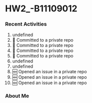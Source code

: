 # HW2_-B11109012

### Recent Activities
<!--START_SECTION:activity-->
1. undefined
2. 📝 Committed to a private repo
3. 📝 Committed to a private repo
4. 📝 Committed to a private repo
5. 📝 Committed to a private repo
6. undefined
7. undefined
8. 🆕 Opened an issue in a private repo
9. 🆕 Opened an issue in a private repo
10. 🆕 Opened an issue in a private repo
<!--END_SECTION:activity-->

### About Me
<!--MYLINKS:START -->
<!--MYLINKS:END -->
